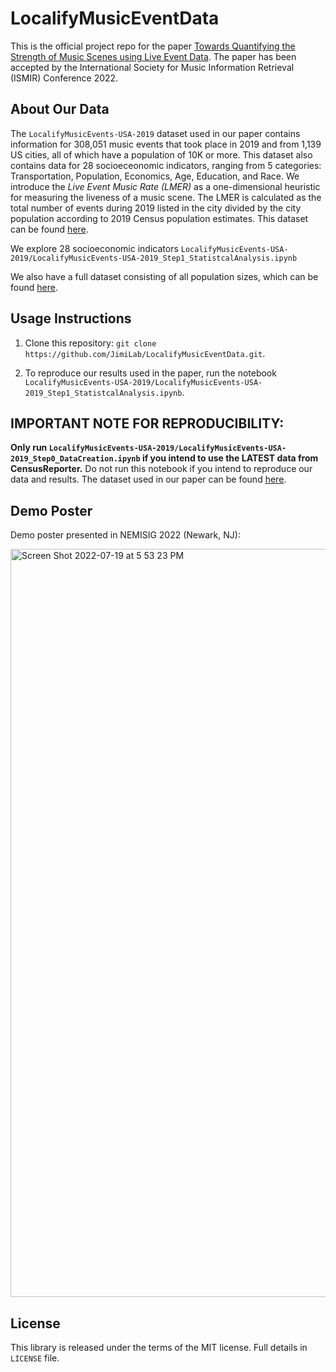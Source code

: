 # LocalifyMusicEventData

This is the official project repo for the paper [Towards Quantifying the Strength of Music Scenes using Live Event Data](https://drive.google.com/file/d/18UTmw81ZC8x4O-ZRC5MFIMVO32Dk0CAV/view?usp=sharing). The paper has been accepted by the International Society for Music Information Retrieval (ISMIR) Conference 2022. 

## About Our Data

The ```LocalifyMusicEvents-USA-2019``` dataset used in our paper contains information for 308,051 music events that took place in 2019 and from 1,139 US cities, all of which have a population of 10K or more. This dataset also contains data for 28 socioeceonomic indicators, ranging from 5 categories: Transportation, Population, Economics, Age, Education, and Race. We introduce the _Live Event Music Rate (LMER)_ as a one-dimensional heuristic for measuring the liveness of a music scene. The LMER is calculated as the total number of events during 2019 listed in the city divided by the city population according to 2019 Census population estimates. This dataset can be found [here](https://github.com/JimiLab/LocalifyMusicEventData/blob/main/LocalifyMusicEvents-USA-2019/data/LocalifyMusicEvents-USA-2019_paper.csv).



We explore 28 socioeconomic indicators ```LocalifyMusicEvents-USA-2019/LocalifyMusicEvents-USA-2019_Step1_StatistcalAnalysis.ipynb``` 

We also have a full dataset consisting of all population sizes, which can be found [here](https://github.com/JimiLab/LocalifyMusicEventData/blob/main/LocalifyMusicEvents-USA-2019/data/LocalifyMusicEvents-USA-2019_full.csv).

## Usage Instructions

1) Clone this repository: ```git clone https://github.com/JimiLab/LocalifyMusicEventData.git```. 

2) To reproduce our results used in the paper, run the notebook ```LocalifyMusicEvents-USA-2019/LocalifyMusicEvents-USA-2019_Step1_StatistcalAnalysis.ipynb```.

## IMPORTANT NOTE FOR REPRODUCIBILITY:

**Only run ```LocalifyMusicEvents-USA-2019/LocalifyMusicEvents-USA-2019_Step0_DataCreation.ipynb``` if you intend to use the LATEST data from CensusReporter.** Do not run this notebook if you intend to reproduce our data and results. The dataset used in our paper can be found [here](https://github.com/JimiLab/LocalifyMusicEventData/blob/main/LocalifyMusicEvents-USA-2019/data/LocalifyMusicEvents-USA-2019_paper.csv). 


## Demo Poster

Demo poster presented in NEMISIG 2022 (Newark, NJ):

<img width="1197" alt="Screen Shot 2022-07-19 at 5 53 23 PM" src="https://user-images.githubusercontent.com/19521672/179855100-a532e248-3af1-4fd3-bc7a-a90b04b26783.png">


## License
This library is released under the terms of the MIT license. Full details in ```LICENSE``` file.
